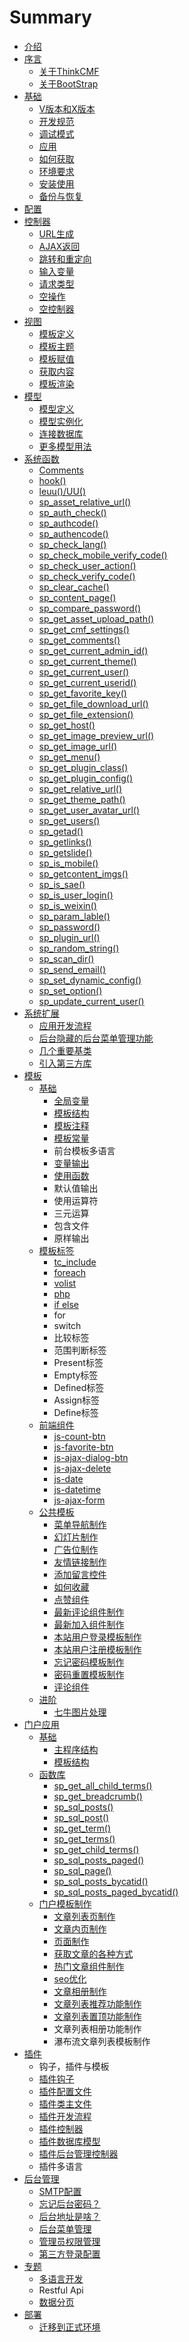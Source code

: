 # Summary

* [介绍](README.md)
* [序言](preface.md)
    * [关于ThinkCMF](about.md)
    * [关于BootStrap](bootstrap.md)
* [基础](foundation.md)
    * [V版本和X版本](base/x_v_difference.md)
    * [开发规范](base/coding_standards.md)
    * [调试模式](base/debug_mode.md)
    * [应用](app.md)
    * [如何获取](base/get_methods.md)
    * [环境要求](base/environmental_requirement.md)
    * [安装使用](base/install.md)
    * [备份与恢复](base/backup_restore.md)
* [配置](config.md)
* [控制器](controller.md)
    * [URL生成](url.md)
    * [AJAX返回](controller/ajax_return.md)
    * [跳转和重定向](controller/redirect.md)
    * [输入变量](controller/input.md)
    * [请求类型](controller/request_type.md)
    * [空操作](controller/empty_action.md)
    * [空控制器](controller/empty_controller.md)
* [视图](view.md)
    * [模板定义](view/theme.md)
    * [模板主题](view/theme_detail.md)
    * [模板赋值](view/assign.md)
    * [获取内容](view/fetch.md)
    * [模板渲染](view/display.md)
* [模型](model.md)
    * [模型定义](model/definition.md)
    * [模型实例化](model/instancing.md)
    * [连接数据库](lian_jie_shu_ju_ku.md)
    * [更多模型用法](model/more_help.md)
* [系统函数](core_functions.md)
    * [Comments](functions/comments.md)
    * [hook\(\)](functions/hook.md)
    * [leuu\(\)\/UU\(\)](functions/leuu.md)
    * [sp\_asset\_relative\_url\(\)](functions/sp_asset_relative_url.md)
    * [sp\_auth\_check\(\)](functions/sp_auth_check.md)
    * [sp\_authcode\(\)](functions/sp_auth_code.md)
    * [sp\_authencode\(\)](functions/sp_auth_encode.md)
    * [sp\_check\_lang\(\)](sp_check_lang.md)
    * [sp\_check\_mobile\_verify\_code\(\)](spcheckmobileverifycode.md)
    * [sp\_check\_user\_action\(\)](functions/sp_check_user_action.md)
    * [sp\_check\_verify\_code\(\)](functions/sp_check_verify_code.md)
    * [sp\_clear\_cache\(\)](functions/sp_clear_cache.md)
    * [sp\_content\_page\(\)](functions/sp_content_page.md)
    * [sp\_compare\_password\(\)](spcomparepassword.md)
    * [sp\_get\_asset\_upload\_path\(\)](spgetassetuploadpath.md)
    * [sp\_get\_cmf\_settings\(\)](functions/sp_get_cmf_settings.md)
    * [sp\_get\_comments\(\)](functions/sp_get_comments.md)
    * [sp\_get\_current\_admin\_id\(\)](functions/sp_get_current_admin_id.md)
    * [sp\_get\_current\_theme\(\)](spgetcurrenttheme.md)
    * [sp\_get\_current\_user\(\)](functions/sp_get_current_user.md)
    * [sp\_get\_current\_userid\(\)](functions/sp_get_current_userid.md)
    * [sp\_get\_favorite\_key\(\)](functions/sp_get_favorite_key.md)
    * [sp\_get\_file\_download\_url\(\)](spgetfiledownloadurl.md)
    * [sp\_get\_file\_extension\(\)](spgetfileextension.md)
    * [sp\_get\_host\(\)](functions/sp_get_host.md)
    * [sp\_get\_image\_preview\_url\(\)](spgetimagepreviewurl.md)
    * [sp\_get\_image\_url\(\)](spgetimageurl.md)
    * [sp\_get\_menu\(\)](functions/sp_get_menu.md)
    * [sp\_get\_plugin\_class\(\)](functions/sp_get_plugin_class.md)
    * [sp\_get\_plugin\_config\(\)](functions/sp_get_plugin_config.md)
    * [sp\_get\_relative\_url\(\)](functions/sp_get_relative_url.md)
    * [sp\_get\_theme\_path\(\)](functions/sp_get_theme_path.md)
    * [sp\_get\_user\_avatar\_url\(\)](spgetuseravatarurl.md)
    * [sp\_get\_users\(\)](functions/sp_get_users.md)
    * [sp\_getad\(\)](functions/sp_getad.md)
    * [sp\_getlinks\(\)](functions/sp_getlinks.md)
    * [sp\_getslide\(\)](functions/sp_getslide.md)
    * [sp\_is\_mobile\(\)](functions/sp_is_mobile.md)
    * [sp\_getcontent\_imgs\(\)](functions/sp_getcontent_imgs.md)
    * [sp\_is\_sae\(\)](functions/sp_is_sae.md)
    * [sp\_is\_user\_login\(\)](functions/sp_is_user_login.md)
    * [sp\_is\_weixin\(\)](spisweixin.md)
    * [sp\_param\_lable\(\)](functions/sp_param_lable.md)
    * [sp\_password\(\)](functions/sp_password.md)
    * [sp\_plugin\_url\(\)](functions/sp_plugin_url.md)
    * [sp\_random\_string\(\)](functions/sp_random_string.md)
    * [sp\_scan\_dir\(\)](functions/sp_scan_dir.md)
    * [sp\_send\_email\(\)](functions/sp_send_email.md)
    * [sp\_set\_dynamic\_config\(\)](functions/sp_set_dynamic_config.md)
    * [sp\_set\_option\(\)](spsetoption.md)
    * [sp\_update\_current\_user\(\)](functions/sp_update_current_user.md)
* [系统扩展](extends.md)
    * [应用开发流程](extends/application_flow.md)
    * [后台隐藏的后台菜单管理功能](extends/admin_menu.md)
    * [几个重要基类](extends/base_class.md)
    * [引入第三方库](extends/thirdpart_lib.md)
* [模板](theme.md)
    * [基础](theme/base.md)
        * [全局变量](theme/base/global_var.md)
        * [模板结构](theme/base/structure.md)
        * [模板注释](theme/base/comments.md)
        * [模板常量](theme/base/constant.md)
        * 前台模板多语言
        * [变量输出](theme/base/var_echo.md)
        * [使用函数](theme/base/use_functions.md)
        * 默认值输出
        * 使用运算符
        * 三元运算
        * 包含文件
        * 原样输出
    * [模板标签](theme/tag.md)
        * [tc\_include](theme/tags/tc_include.md)
        * [foreach](theme/tags/foreach.md)
        * [volist](theme/tags/volist.md)
        * [php](theme/tags/php.md)
        * [if else](theme/tags/if_else.md)
        * for
        * switch
        * 比较标签
        * 范围判断标签
        * Present标签
        * Empty标签
        * Defined标签
        * Assign标签
        * Define标签
    * [前端组件](theme/js_components.md)
        * [js-count-btn](theme/js/js-count-btn.md)
        * [js-favorite-btn](theme/js/js-favorite-btn.md)
        * [js-ajax-dialog-btn](theme/js/js-ajax-dialog-btn.md)
        * [js-ajax-delete](theme/js/js-ajax-delete.md)
        * [js-date](theme/js/js-date.md)
        * [js-datetime](theme/js/js-datetime.md)
        * [js-ajax-form](theme/js/js-ajax-form.md)
    * [公共模板](theme/public.md)
        * [菜单导航制作](theme/public/nav.md)
        * [幻灯片制作](theme/public/slide.md)
        * [广告位制作](theme/public/ad.md)
        * [友情链接制作](theme/public/link.md)
        * [添加留言控件](theme/public/guestbook.md)
        * [如何收藏](theme/public/favorite.md)
        * [点赞组件](theme/public/like.md)
        * [最新评论组件制作](theme/public/last_comment.md)
        * [最新加入组件制作](theme/public/last_join.md)
        * [本站用户登录模板制作](theme/public/login.md)
        * [本站用户注册模板制作](theme/public/register.md)
        * [忘记密码模板制作](theme/public/forgot_password.md)
        * [密码重置模板制作](theme/public/password_reset.md)
        * [评论组件](theme/public/comment.md)
    * [进阶](advanced.md)
        * [七牛图片处理](advanced/qiniu.md)
* [门户应用](portal.md)
    * [基础](portal/base.md)
        * [主程序结构](portal/base/structure.md)
        * [模板结构](portal/base/theme_structure.md)
    * [函数库](portal/functions.md)
        * [sp\_get\_all\_child\_terms\(\)](portal/spgetallchildterms.md)
        * [sp\_get\_breadcrumb\(\)](portal/spgetbreadcrumb.md)
        * [sp\_sql\_posts\(\)](portal/functions/sp_sql_posts.md)
        * [sp\_sql\_post\(\)](portal/functions/sp_sql_post.md)
        * [sp\_get\_term\(\)](portal/functions/sp_get_term.md)
        * [sp\_get\_terms\(\)](portal/functions/sp_get_terms.md)
        * [sp\_get\_child\_terms\(\)](portal/functions/sp_get_child_terms.md)
        * [sp\_sql\_posts\_paged\(\)](portal/functions/sp_sql_posts_paged.md)
        * [sp\_sql\_page\(\)](portal/functions/sp_sql_page.md)
        * [sp\_sql\_posts\_bycatid\(\)](portal/functions/sp_sql_posts_bycatid.md)
        * [sp\_sql\_posts\_paged\_bycatid\(\)](portal/functions/sp_sql_posts_paged_bycatid.md)
    * [门户模板制作](portal/template.md)
        * [文章列表页制作](portal/template/list.md)
        * [文章内页制作](portal/template/article.md)
        * [页面制作](portal/template/page.md)
        * [获取文章的各种方式](portal/template/get_articles.md)
        * [热门文章组件制作](portal/template/hot_articles.md)
        * [seo优化](portal/template/seo.md)
        * [文章相册制作](portal/wenzhang_xiang_ce_zhi_zuo_md.md)
        * [文章列表推荐功能制作](portal/template/wen_zhang_lie_biao_tui_jian_gong_neng_zhi_zuo.md)
        * [文章列表置顶功能制作](portal/template/wen_zhang_lie_biao_zhi_ding_gong_neng_zhi_zuo.md)
        * 文章列表相册功能制作
        * 瀑布流文章列表模板制作
* [插件](plugin.md)
    * 钩子，插件与模板
    * [插件钩子](plugin/hook.md)
    * [插件配置文件](plugin/config.md)
    * [插件类主文件](plugin/class.md)
    * [插件开发流程](plugin/flow.md)
    * [插件控制器](plugin/controller.md)
    * [插件数据库模型](plugin/model.md)
    * [插件后台管理控制器](plugin/admin_controller.md)
    * 插件多语言
* [后台管理](admin.md)
    * [SMTP配置](admin/smtp.md)
    * [忘记后台密码？](admin/forgot_admin_pw.md)
    * [后台地址是啥？](admin/admin_index_url.md)
    * [后台菜单管理](admin/menu.md)
    * [管理员权限管理](admin/rbac.md)
    * [第三方登录配置](admin/thirdpart_auth.md)
* [专题](special.md)
    * [多语言开发](special/multi_lang.md)
    * Restful Api
    * [数据分页](special/pagination.md)
* [部署](deploy.md)
    * [迁移到正式环境](deploy/production.md)

